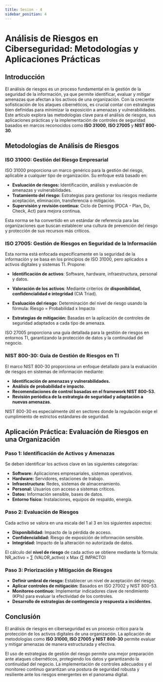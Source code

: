 ```yaml
---
title: Sesion - 4
sidebar_position: 4
---
```


# Análisis de Riesgos en Ciberseguridad: Metodologías y Aplicaciones Prácticas

## Introducción

El análisis de riesgos es un proceso fundamental en la gestión de la seguridad de la información, ya que permite identificar, evaluar y mitigar amenazas que afectan a los activos de una organización. Con la creciente sofisticación de los ataques cibernéticos, es crucial contar con estrategias bien definidas para minimizar la exposición a amenazas y vulnerabilidades. Este artículo explora las metodologías clave para el análisis de riesgos, sus aplicaciones prácticas y la implementación de controles de seguridad basados en marcos reconocidos como **ISO 31000**, **ISO 27005** y **NIST 800-30**.

## Metodologías de Análisis de Riesgos

### ISO 31000: Gestión del Riesgo Empresarial

ISO 31000 proporciona un marco genérico para la gestión del riesgo, aplicable a cualquier tipo de organización. Su enfoque está basado en:

- **Evaluación de riesgos:** Identificación, análisis y evaluación de amenazas y vulnerabilidades.
- **Tratamiento del riesgo:** Estrategias para gestionar los riesgos mediante aceptación, eliminación, transferencia o mitigación.
- **Supervisión y revisión continua:** Ciclo de Deming (PDCA - Plan, Do, Check, Act) para mejora continua.

Esta norma se ha convertido en un estándar de referencia para las organizaciones que buscan establecer una cultura de prevención del riesgo y protección de sus recursos más críticos.

### ISO 27005: Gestión de Riesgos en Seguridad de la Información

Esta norma está enfocada específicamente en la seguridad de la información y se basa en los principios de ISO 31000, pero aplicados a activos digitales y sistemas TI. Propone:

- **Identificación de activos**: Software, hardware, infraestructura, personal y datos.
- **Valoración de los activos**: Mediante criterios de **disponibilidad, confidencialidad e integridad** (CIA Triad).
- **Evaluación del riesgo**: Determinación del nivel de riesgo usando la fórmula: Riesgo = Probabilidad x Impacto

- **Estrategias de mitigación:** Basadas en la aplicación de controles de seguridad adaptados a cada tipo de amenaza.

ISO 27005 proporciona una guía detallada para la gestión de riesgos en entornos TI, garantizando la protección de datos y la continuidad del negocio.

### NIST 800-30: Guía de Gestión de Riesgos en TI

El marco NIST 800-30 proporciona un enfoque detallado para la evaluación de riesgos en sistemas de información mediante:

- **Identificación de amenazas y vulnerabilidades.**
- **Análisis de probabilidad e impacto.**
- **Recomendaciones de control basadas en el framework NIST 800-53.**
- **Revisión periódica de la estrategia de seguridad y adaptación a nuevas amenazas.**

NIST 800-30 es especialmente útil en sectores donde la regulación exige el cumplimiento de estrictos estándares de seguridad.

## Aplicación Práctica: Evaluación de Riesgos en una Organización

### Paso 1: Identificación de Activos y Amenazas

Se deben identificar los activos clave en las siguientes categorías:

- **Software:** Aplicaciones empresariales, sistemas operativos.
- **Hardware:** Servidores, estaciones de trabajo.
- **Infraestructura:** Redes, sistemas de almacenamiento.
- **Personal:** Usuarios con acceso a sistemas críticos.
- **Datos:** Información sensible, bases de datos.
- **Entorno físico:** Instalaciones, equipos de respaldo, energía.

### Paso 2: Evaluación de Riesgos

Cada activo se valora en una escala del 1 al 3 en los siguientes aspectos:

- **Disponibilidad:** Impacto de la pérdida de acceso.
- **Confidencialidad:** Riesgo de exposición de información sensible.
- **Integridad:** Impacto de la alteración no autorizada de datos.

El cálculo del **nivel de riesgo** de cada activo se obtiene mediante la fórmula: NR_activo = ∑ (VALOR_activo) x Max (∑ IMPACTO)

### Paso 3: Priorización y Mitigación de Riesgos

- **Definir umbral de riesgo:** Establecer un nivel de aceptación del riesgo.
- **Aplicar controles de mitigación:** Basados en ISO 27002 y NIST 800-53.
- **Monitoreo continuo:** Implementar indicadores clave de rendimiento (KPIs) para evaluar la efectividad de los controles.
- **Desarrollo de estrategias de contingencia y respuesta a incidentes.**

## Conclusión

El análisis de riesgos en ciberseguridad es un proceso crítico para la protección de los activos digitales de una organización. La aplicación de metodologías como **ISO 31000, ISO 27005 y NIST 800-30** permite evaluar y mitigar amenazas de manera estructurada y efectiva. 

El uso de estrategias de gestión del riesgo permite una mejor preparación ante ataques cibernéticos, protegiendo los datos y garantizando la continuidad del negocio. La implementación de controles adecuados y el monitoreo continuo garantizan una postura de seguridad robusta y resiliente ante los riesgos emergentes en el panorama digital.
